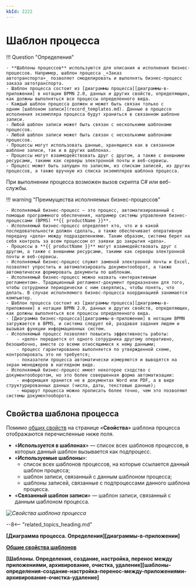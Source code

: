 ```yaml
---
kbId: 2222
---
```


# Шаблон процесса

!!! Question "Определения"

    - **Шаблоны процессов** используются для описания и исполнения бизнес-процессов. Например, шаблон процесса _«Заказ автотранспорта»_ позволяет смоделировать и выполнять бизнес-процесс заказа автотранспорта.
    - Шаблон процесса состоит из [диаграммы процесса][диаграммы-в-приложении] в нотации BPMN 2.0, данных и других свойств, определяющих, как должны выполняться все процессы определенного вида.
    - Каждый шаблон процесса должен и может быть связан только с одним [шаблоном записи](record_templates.md). Данные в процессе исполнения экземпляра процесса будут храниться в связанном шаблоне записи.
    - Любой шаблон записи может быть связан с несколькими шаблонами процессов.
    - Любой шаблон записи может быть связан с несколькими шаблонами процессов.
    - Процессы могут использовать данные, хранящиеся как в связанном шаблоне записи, так и в других шаблонах.
    - Процессы могут взаимодействовать друг с другом, а также с внешними ресурсами, такими как серверы электронной почты и веб-сервисы.
    - Процесс может быть запущен по записям, из спискам записей, из других процессов, а также вручную из списка экземпляров шаблона процесса.
При выполнении процесса возможен вызов скрипта C# или веб-службы.

!!! warning "Преимущества исполняемых бизнес-процессов"

    - Исполняемый бизнес-процесс — это процесс, автоматизированный с помощью программного обеспечения, например системы управления бизнес-процессами (BPMS) **{{ productName }}**.
    - Исполняемый бизнес-процесс определяет кто, что и в какой последовательности должен сделать, а также обеспечивает оперативную передачу «дела» между подразделениями. Таким образом, система берет на себя контроль за всем процессом от заявки до закрытия «дела».
    - Процессы в **{{ productName }}** могут взаимодействовать друг с другом, а также с внешними ресурсами, такими как серверы электронной почты и веб-сервисы.
    - Исполняемый бизнес-процесс служит заменой электронной почты и Excel, позволяет упростить и автоматизировать документооборот, а также автоматически формировать документы по шаблонам.
    - Исполняемый бизнес-процесс можно назвать «интерактивным регламентом». Традиционный регламент-документ предназначен для того, чтобы сотрудники периодически с ним сверялись, чтобы понять, что делать. В случае исполняемого бизнес-процесса координацией занимается компьютер.
    - Шаблон процесса состоит из [диаграммы процесса][диаграммы-в-приложении] в нотации BPMN 2.0, данных и других свойств, определяющих, как должны выполняться все процессы определенного вида.
    - [Диаграмма бизнес-процесса][диаграммы-в-приложении] в нотации BPMN загружается в BPMS, и система следует ей, раздавая задания людям и вызывая функции информационных систем.
    - Исполняемый процесс позволяет повысить эффективность работы:
        - «дело» передается от одного сотрудника другому оперативно, безошибочно, вместе со всеми относящимися к нему данными;
        - процесс гарантированно выполняется по утвержденной схеме, контролировать это не требуется;
        - показатели процесса автоматически измеряются и выводятся на экран менеджеров в наглядном виде. 
    - Исполняемый бизнес-процесс имеет некоторое сходство с документооборотом, но это более совершенная форма автоматизации:
        - информация хранится не в документах Word или PDF, а в виде структурированных данных (числа, даты, текстовые данные);
        - маршрут процесса можно прописать более точно, чем это позволяют системы документооборота.

## Свойства шаблона процесса

Помимо [общих свойств](template_common_properties.md) на странице «**Свойства**» шаблона процесса отображаются перечисленные ниже поля.

- «**Используется в шаблонах**» — список всех шаблонов процессов, в которых данный шаблон вызывается как подпроцесс.
- «**Используемые шаблоны**»:
    - список всех шаблонов процессов, на которые ссылается данный шаблон процесса;
    - шаблон записи, связанный с данным шаблоном процесса;
    - шаблоны записей, связанные с подпроцессами данного шаблона процесса.
- «**Связанный шаблон записи**» — шаблон записи, связанный с данным шаблоном процесса.

_![Свойства шаблона процесса](process_templates_properties.png)_

--8<-- "related_topics_heading.md"

**[Диаграмма процесса. Определения][диаграммы-в-приложении]**

**[Общие свойства шаблонов](template_common_properties.md)** 

**[Шаблоны. Определения, создание, настройка, перенос между приложениями, архивирование, очистка, удаление][шаблоны-определения-создание-настройка-перенос-между-приложениями-архивирование-очистка-удаление]**
